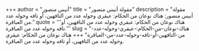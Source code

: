 +++
author = "أنيس منصور"
title = "مقولة أنيس منصور"
description = "مقولة أنيس منصور: هناك نوعان من الحكام: عبقري وحوله عدد من التافهين، أو تافه وحوله عدد من العباقرة."
quote = '''هناك نوعان من الحكام: عبقري وحوله عدد من التافهين، أو تافه وحوله عدد من العباقرة.'''
slug = "هناك-نوعان-من-الحكام:-عبقري-وحوله-عدد-من-التافهين-أو-تافه-وحوله-عدد-من-العباقرة"
+++
هناك نوعان من الحكام: عبقري وحوله عدد من التافهين، أو تافه وحوله عدد من العباقرة.
